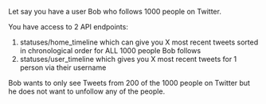 Let say you have a user Bob who follows 1000 people on Twitter.

You have access to 2 API endpoints:

1. statuses/home_timeline which can give you X most recent tweets sorted in chronological order for ALL 1000 people Bob follows
2. statuses/user_timeline which gives you X most recent tweets for 1 person via their username

Bob wants to only see Tweets from 200 of the 1000 people on Twitter but he does not want to unfollow any of the people.
